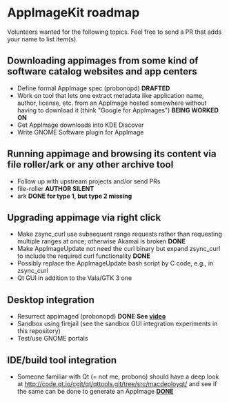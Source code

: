 # AppImageKit roadmap

Volunteers wanted for the following topics. Feel free to send a PR that adds your name to list item(s).

## Downloading appimages from some kind of software catalog websites and app centers

* Define formal AppImage spec (probonopd) **DRAFTED**
* Work on tool that lets one extract metadata like application name, author, license, etc. from an AppImage hosted somewhere without having to download it (think "Google for AppImages") **BEING WORKED ON**
* Get AppImage downloads into KDE Discover
* Write GNOME Software plugin for AppImage

## Running  appimage and browsing its content  via file roller/ark or any other archive tool

* Follow up with upstream projects and/or send PRs
* file-roller **AUTHOR SILENT**
* ark **DONE for type 1, but type 2 missing**

## Upgrading appimage via right click

* Make zsync_curl use subsequent range requests rather than requesting multiple ranges at once; otherwise Akamai is broken **DONE**
* Make AppImageUpdate not need the curl binary but expand zsync_curl to include the required curl functionality **DONE**
* Possibly replace the AppImageUpdate bash script by C code, e.g., in zsync_curl
* Qt GUI in addition to the Vala/GTK 3 one

## Desktop integration

* Resurrect appimaged (probonopd) **DONE** **See [video](https://www.youtube.com/watch?v=ckKiDcRXWgE)**
* Sandbox using firejail (see the sandbox GUI integration experiments in this repository)
* Test/use GNOME portals

## IDE/build tool integration
* Someone familiar with Qt (= not me, probono) should have a deep look at http://code.qt.io/cgit/qt/qttools.git/tree/src/macdeployqt/ and see if the same can be done to generate an AppImage **[DONE](https://github.com/probonopd/linuxdeployqt)**
